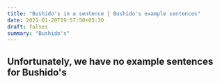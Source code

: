 ```yaml
---
title: "Bushido's in a sentence | Bushido's example sentences"
date: 2021-01-20T19:57:50+05:30
draft: falses
summary: "Bushido's"
---
```

## Unfortunately, we have no example sentences for Bushido's                 
